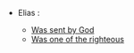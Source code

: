 - Elias :

  - [Was sent by God](https://quran.com/37/123)
  - [Was one of the righteous](https://quran.com/6/85)
